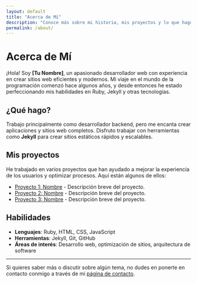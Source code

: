 ```yaml
---
layout: default
title: "Acerca de Mí"
description: "Conoce más sobre mi historia, mis proyectos y lo que hago."
permalink: /about/
---
```


# Acerca de Mí

¡Hola! Soy **[Tu Nombre]**, un apasionado desarrollador web con experiencia en crear sitios web eficientes y modernos. Mi viaje en el mundo de la programación comenzó hace algunos años, y desde entonces he estado perfeccionando mis habilidades en Ruby, Jekyll y otras tecnologías.

## ¿Qué hago?

Trabajo principalmente como desarrollador backend, pero me encanta crear aplicaciones y sitios web completos. Disfruto trabajar con herramientas como **Jekyll** para crear sitios estáticos rápidos y escalables.

## Mis proyectos

He trabajado en varios proyectos que han ayudado a mejorar la experiencia de los usuarios y optimizar procesos. Aquí están algunos de ellos:

- [Proyecto 1: Nombre](#) - Descripción breve del proyecto.
- [Proyecto 2: Nombre](#) - Descripción breve del proyecto.
- [Proyecto 3: Nombre](#) - Descripción breve del proyecto.

## Habilidades

- **Lenguajes**: Ruby, HTML, CSS, JavaScript
- **Herramientas**: Jekyll, Git, GitHub
- **Áreas de interés**: Desarrollo web, optimización de sitios, arquitectura de software

---

Si quieres saber más o discutir sobre algún tema, no dudes en ponerte en contacto conmigo a través de mi [página de contacto](#).

